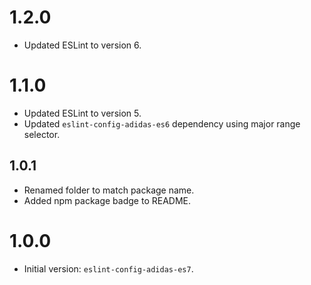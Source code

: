 # 1.2.0

- Updated ESLint to version 6.

# 1.1.0

- Updated ESLint to version 5.
- Updated `eslint-config-adidas-es6` dependency using major range selector.

## 1.0.1

- Renamed folder to match package name.
- Added npm package badge to README.

# 1.0.0

- Initial version: `eslint-config-adidas-es7`.
